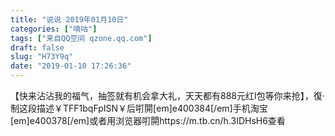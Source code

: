 ```yaml
---
title: "说说 2019年01月10日"
categories: ["嘀咕"]
tags: ["来自QQ空间 qzone.qq.com"]
draft: false
slug: "H73Y9q"
date: "2019-01-10 17:26:36"
---
```


【快来沾沾我的福气，抽签就有机会拿大礼，天天都有888元红I包等你来抢】，復·制这段描述￥TFF1bqFpISN￥后咑閞[em]e400384[/em]手机淘宝[em]e400378[/em]或者用浏览器咑閞https://m.tb.cn/h.3IDHsH6查看
